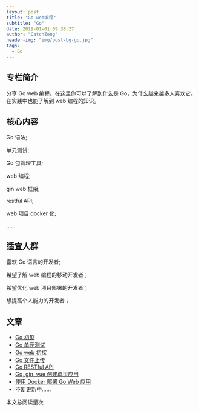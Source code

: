 ```yaml
---
layout: post
title: "Go web编程"
subtitle: "Go"
date: 2019-01-01 09:38:27
author: "CatchZeng"
header-img: "img/post-bg-go.jpg"
tags:
  - Go
---
```


## 专栏简介

分享 Go web 编程。在这里你可以了解到什么是 Go，为什么越来越多人喜欢它。在实践中也能了解到 web 编程的知识。

## 核心内容

Go 语法;

单元测试;

Go 包管理工具;

web 编程;

gin web 框架;

restful API;

web 项目 docker 化;

......

## 适宜人群

喜欢 Go 语言的开发者;

希望了解 web 编程的移动开发者；

希望优化 web 项目部署的开发者；

想提高个人能力的开发者；

## 文章

- [Go 初见](https://xiaozhuanlan.com/topic/4632709185)
- [Go 单元测试](https://xiaozhuanlan.com/topic/1846325907)
- [Go web 初探](https://xiaozhuanlan.com/topic/2957168304)
- [Go 文件上传](https://xiaozhuanlan.com/topic/7256384091)
- [Go RESTful API](https://xiaozhuanlan.com/topic/7813259064)
- [Go, gin, vue 创建单页应用](https://xiaozhuanlan.com/topic/1327690845)
- [使用 Docker 部署 Go Web 应用](https://xiaozhuanlan.com/topic/5972134068)
- 不断更新中......

<span id="busuanzi_container_page_pv">
本文总阅读量<span id="busuanzi_value_page_pv"></span>次
</span>
